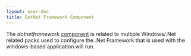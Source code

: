```yaml
---
layout: user-doc
title: DotNet Framework Component
---
```


The _dotnetframework_ [component](./components.html) is related to multiple Windows/.Net related packs used to configure
the .Net Framework that is used with the windows-based application will run.


